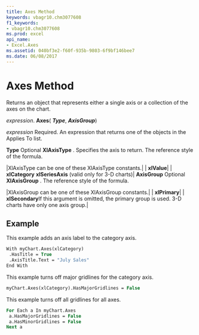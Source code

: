 ```yaml
---
title: Axes Method
keywords: vbagr10.chm3077608
f1_keywords:
- vbagr10.chm3077608
ms.prod: excel
api_name:
- Excel.Axes
ms.assetid: 040bf3e2-f60f-935b-9803-6f9bf146bee7
ms.date: 06/08/2017
---
```



# Axes Method

Returns an object that represents either a single axis or a collection of the axes on the chart.

 _expression_. **Axes**( **_Type_**, **_AxisGroup_**)

 _expression_ Required. An expression that returns one of the objects in the Applies To list.

 **Type** Optional
 **XlAxisType**
. Specifies the axis to return. The reference style of the formula.


|XlAxisType can be one of these XlAxisType constants.|
| **xlValue**|
| **xlCategory** **xlSeriesAxis** (valid only for 3-D charts)|
 **AxisGroup** Optional
 **XlAxisGroup**
. The reference style of the formula.


|XlAxisGroup can be one of these XlAxisGroup constants.|
| **xlPrimary**|
| **xlSecondary**If this argument is omitted, the primary group is used. 3-D charts have only one axis group.|

## Example

This example adds an axis label to the category axis.


```vb
With myChart.Axes(xlCategory) 
 .HasTitle = True 
 .AxisTitle.Text = "July Sales" 
End With
```

This example turns off major gridlines for the category axis.




```vb
myChart.Axes(xlCategory).HasMajorGridlines = False
```

This example turns off all gridlines for all axes.




```vb
For Each a In myChart.Axes 
 a.HasMajorGridlines = False 
 a.HasMinorGridlines = False 
Next a
```



